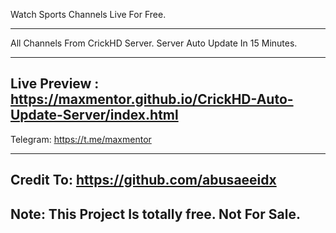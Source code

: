 Watch Sports Channels Live For Free.

----------------------------------
All Channels From CrickHD Server.
Server Auto Update In 15 Minutes.

--------------------------------------------------------------------------------
Live Preview : https://maxmentor.github.io/CrickHD-Auto-Update-Server/index.html
-----------------------------------------
Telegram: https://t.me/maxmentor

-----------------------------------------
Credit To: https://github.com/abusaeeidx
-----------------------------------------

Note: This Project Is totally free. Not For Sale.
-------------------------------------------------
